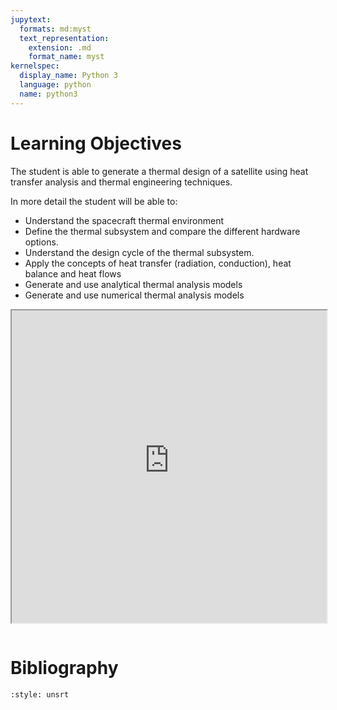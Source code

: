 ```yaml
---
jupytext:
  formats: md:myst
  text_representation:
    extension: .md
    format_name: myst
kernelspec:
  display_name: Python 3
  language: python
  name: python3
---
```


# Learning Objectives

The student is able to generate a thermal design of a satellite using heat transfer analysis and thermal engineering techniques.

In more detail the student will be able to:
- Understand the spacecraft thermal environment
- Define the thermal subsystem and compare the different hardware options.
- Understand the design cycle of the thermal subsystem.
- Apply the concepts of heat transfer (radiation, conduction), heat balance and heat flows
- Generate and use analytical thermal analysis models
- Generate and use numerical thermal analysis models

<p><iframe allow="fullscreen" style="width: 100%!important;height: 500px;" src="https://prime-applets.ewi.tudelft.nl/graph/AE4ASM526/show?domains&amp;view=domains" allowfullscreen="allowfullscreen"></iframe></p>

```{tableofcontents}
```

# Bibliography
  
```{bibliography}
:style: unsrt
```
